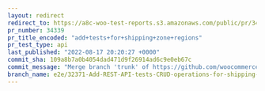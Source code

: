 ```yaml
---
layout: redirect
redirect_to: https://a8c-woo-test-reports.s3.amazonaws.com/public/pr/34339/api/index.html
pr_number: 34339
pr_title_encoded: "add+tests+for+shipping+zone+regions"
pr_test_type: api
last_published: "2022-08-17 20:20:27 +0000"
commit_sha: 109a8b7a0b4054dad471d9f26914ad6c9e0eb67c
commit_message: "Merge branch 'trunk' of https://github.com/woocommerce/woocommerce in…"
branch_name: e2e/32371-Add-REST-API-tests-CRUD-operations-for-shipping-zone-regions-and-shipping-methods
---
```

